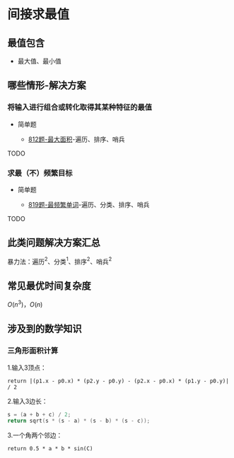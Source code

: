 # 间接求最值

## 最值包含

+ 最大值、最小值

## 哪些情形-解决方案

### 将输入进行组合或转化取得其某种特征的最值

+ 简单题

  + [812题-最大面积](812-LargestTriangleArea.md)-遍历、排序、哨兵

TODO

### 求最（不）频繁目标

+ 简单题

  + [819题-最频繁单词](819-MostCommonWord.md)-遍历、分类、排序、哨兵

TODO

## 此类问题解决方案汇总

暴力法：遍历$^2$、分类$^1$、排序$^2$、哨兵$^2$

## 常见最优时间复杂度

$O(n ^ {3})$，$O(n)$

## 涉及到的数学知识

### 三角形面积计算

1.输入3顶点：

`return |(p1.x - p0.x) * (p2.y - p0.y) - (p2.x - p0.x) * (p1.y - p0.y)| / 2`

2.输入3边长：

``` c
s = (a + b + c) / 2;
return sqrt(s * (s - a) * (s - b) * (s - c));
```

3.一个角两个邻边：

`return 0.5 * a * b * sin(C)`

